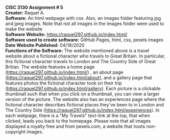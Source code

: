 <b>CISC 3130 Assignment # 5</b></br>
<b>Creator:</b> Raquel A.</br>
<b>Software:</b> An html webpage with css. Also, an images folder featuring jpg and jpeg images. Note that not all images in the images folder were used to make the website<br>
<b>Software Website:</b> https://raquel297.github.io/index.html/</br>
<b>Software used to create software:</b> GitHub Pages, html, css, pexels images</br>
<b>Date Website Published:</b> 04/18/2020</br>
<b>Functions of the Software:</b> The website mentioned above is a travel website about a fictional character who travels to Great Britain. In particular, this fictional character travels to London and The Country Side of Great Britian. The website features a home page (https://raquel297.github.io/index.html/)
, an about page (https://raquel297.github.io/index.html/about), and a gallery page that features photos the fictional character took on their trip (https://raquel297.github.io/index.html/gallery). Each picture is a clickable thumbnail such that when you click on a thumbnail,
you can view a larger version of the picture. The website also has an experiences page where the fictional character 
describes fictional places they've been to in London and The Country Side (https://raquel297.github.io/index.html/experiences). In each
webpage, there is a "My Travels" text-link at the top, that when clicked, leads you back to the homepage. Please note that all images displayed a royalty free and from pexels.com, a website that hosts non-copyright images. 
